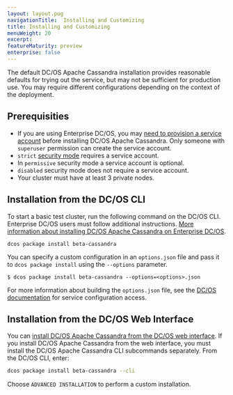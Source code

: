 ```yaml
---
layout: layout.pug
navigationTitle:  Installing and Customizing
title: Installing and Customizing
menuWeight: 20
excerpt:
featureMaturity: preview
enterprise: false
---
```


<!-- This source repo for this topic is https://github.com/mesosphere/dcos-commons -->


The default DC/OS Apache Cassandra installation provides reasonable defaults for trying out the service, but may not be sufficient for production use. You may require different configurations depending on the context of the deployment.

## Prerequisities
 - If you are using Enterprise DC/OS, you may [need to provision a service account](/docs/1.9/security/ent/service-auth/custom-service-auth/) before installing DC/OS Apache Cassandra. Only someone with `superuser` permission can create the service account.
 - `strict` [security mode](/docs/1.9/administration/installing/custom/configuration-parameters/#security) requires a service account.
 - In `permissive` security mode a service account is optional.
 - `disabled` security mode does not require a service account.
 - Your cluster must have at least 3 private nodes.

## Installation from the DC/OS CLI

To start a basic test cluster, run the following command on the DC/OS CLI. Enterprise DC/OS users must follow additional instructions. [More information about installing DC/OS Apache Cassandra on Enterprise DC/OS](/docs/1.9/security/ent/service-auth/custom-service-auth/).

```shell
dcos package install beta-cassandra
```
You can specify a custom configuration in an `options.json` file and pass it to `dcos package install` using the `--options` parameter.

```
$ dcos package install beta-cassandra --options=<options>.json
```

For more information about building the `options.json` file, see the [DC/OS documentation](/latest/usage/managing-services/config-universe-service/) for service configuration access.

## Installation from the DC/OS Web Interface

You can [install DC/OS Apache Cassandra from the DC/OS web interface](/docs/1.9/usage/managing-services/install/). If you install DC/OS Apache Cassandra from the web interface, you must install the DC/OS Apache Cassandra CLI subcommands separately. From the DC/OS CLI, enter:
```bash
dcos package install beta-cassandra --cli
```
Choose `ADVANCED INSTALLATION` to perform a custom installation.
